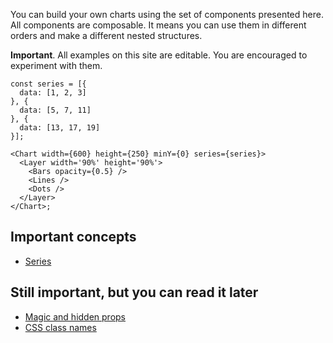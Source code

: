 You can build your own charts using the set of components presented here. All components are composable. 
It means you can use them in different orders and make a different nested structures.

**Important**. All examples on this site are editable. You are encouraged to experiment with them.

```
const series = [{
  data: [1, 2, 3]
}, {
  data: [5, 7, 11]
}, {
  data: [13, 17, 19]
}];

<Chart width={600} height={250} minY={0} series={series}>
  <Layer width='90%' height='90%'>
    <Bars opacity={0.5} />
    <Lines />
    <Dots />
  </Layer>
</Chart>;
```

## Important concepts

- [Series](#Series)

## Still important, but you can read it later

- [Magic and hidden props](#Magic%20&%20hidden%20props)
- [CSS class names](#CSS%20class%20names)
